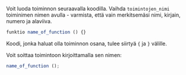 Voit luoda toiminnon seuraavalla koodilla. Vaihda `toimintojen_nimi` toiminimen nimen avulla - varmista, että vain merkitsemäsi nimi, kirjain, numero ja alaviiva.

```javascript
funktio name_of_function () {}
```

Koodi, jonka haluat olla toiminnon osana, tulee siirtyä `{` ja `}` välille.

Voit soittaa toimintoon kirjoittamalla sen nimen:

```javascript
name_of_function ();
```